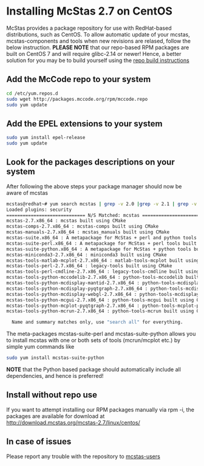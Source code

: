 # Installing McStas 2.7 on CentOS 

McStas provides a package repository for use with RedHat-based distributions, such as CentOS. To allow automatic update of your mcstas, mcstas-components and tools when new revisions are relased, follow the below instruction. **PLEASE NOTE** that our repo-based RPM packages are built on CentOS 7 and will require glibc-2.14 or newer! Hence, a better solution for you may be to build yourself using the [repo build instructions](https://github.com/McStasMcXtrace/McCode/wiki/Building-McStas-McXtrace)


## Add the McCode repo to your system
```bash
cd /etc/yum.repos.d
sudo wget http://packages.mccode.org/rpm/mccode.repo
sudo yum update
```


## Add the EPEL extensions to your system
```bash
sudo yum install epel-release
sudo yum update
```

## Look for the packages descriptions on your system
After following the above steps your package manager should now be aware of mcstas

```bash
mcstas@redhat~# yum search mcstas | grep -v 2.0 |grep -v 2.1 | grep -v 2.2 | grep -v 2.3 | grep -v 2.4 | grep -v 2.5 | grep -v 2.6
Loaded plugins: security
============================= N/S Matched: mcstas ==============================
mcstas-2.7.x86_64 : mcstas built using CMake
mcstas-comps-2.7.x86_64 : mcstas-comps built using CMake
mcstas-manuals-2.7.x86_64 : mcstas_manuals built using CMake
mcstas-suite.x86_64 : A metapackage for McStas + perl and python tools built using CMake
mcstas-suite-perl.x86_64 : A metapackage for McStas + perl tools built using CMake
mcstas-suite-python.x86_64 : A metapackage for McStas + python tools built using CMake
mcstas-miniconda3-2.7.x86_64 : miniconda3 built using CMake
mcstas-tools-matlab-mcplot-2.7.x86_64 : matlab-tools-mcplot built using CMake
mcstas-tools-perl-2.7.x86_64 : legacy-tools built using CMake
mcstas-tools-perl-cmdline-2.7.x86_64 : legacy-tools-cmdline built using CMake
mcstas-tools-python-mccodelib-2.7.x86_64 : python-tools-mccodelib built using CMake
mcstas-tools-python-mcdisplay-mantid-2.7.x86_64 : python-tools-mcdisplay-mantid built using CMake
mcstas-tools-python-mcdisplay-pyqtgraph-2.7.x86_64 : python-tools-mcdisplay-pyqtgraph built using CMake
mcstas-tools-python-mcdisplay-webgl-2.7.x86_64 : python-tools-mcdisplay-webgl
mcstas-tools-python-mcgui-2.7.x86_64 : python-tools-mcgui built using CMake
mcstas-tools-python-mcplot-pyqtgraph-2.7.x86_64 : python-tools-mcplot-pyqtgraph built using CMake
mcstas-tools-python-mcrun-2.7.x86_64 : python-tools-mcrun built using CMake

  Name and summary matches only, use "search all" for everything.
```
The meta-packages mcstas-suite-perl and mcstas-suite-python allows you to install mcstas with one or both sets of tools (mcrun/mcplot etc.) by simple yum commands like

```bash
sudo yum install mcstas-suite-python
```

**NOTE** that the Python based package should automatically include
all dependencies, and hence is preferred!

## Install without repo use
If you want to attempt installing our RPM packages manually via rpm -i, the packages are available for download at http://download.mcstas.org/mcstas-2.7/linux/centos/


## In case of issues
Please report any trouble with the repository to [mcstas-users](mailto:mcstas-users@mcstas.org)


